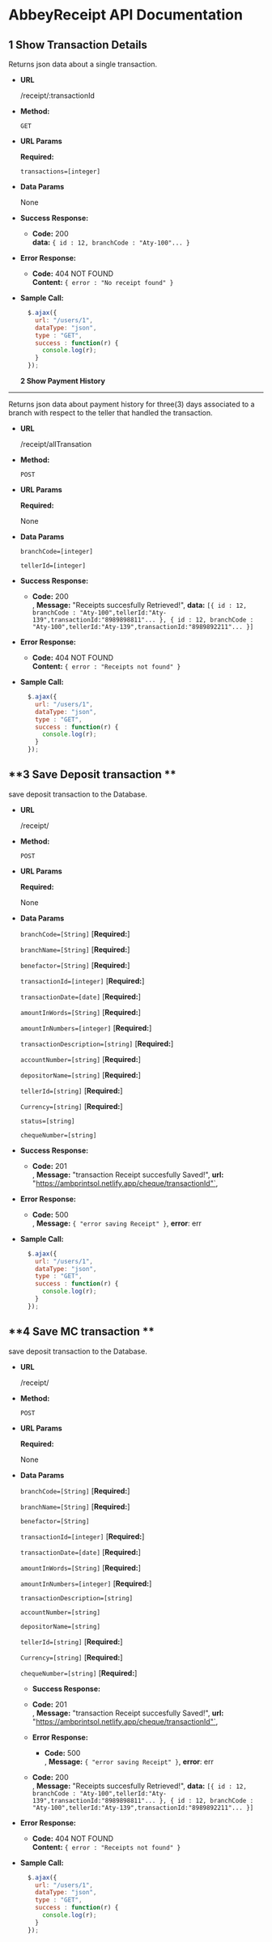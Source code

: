 # AbbeyReceipt API Documentation
**1 Show Transaction Details**
----
  Returns json data about a single transaction.

* **URL**

  /receipt/:transactionId

* **Method:**

  `GET`
  
*  **URL Params**

   **Required:**
 
   `transactions=[integer]`

* **Data Params**

  None

* **Success Response:**

  * **Code:** 200 <br />
    **data:** `{ id : 12, branchCode : "Aty-100"... }`
    
 
* **Error Response:**

  * **Code:** 404 NOT FOUND <br />
    **Content:** `{ error : "No receipt found" }`

  
* **Sample Call:**

  ```javascript
    $.ajax({
      url: "/users/1",
      dataType: "json",
      type : "GET",
      success : function(r) {
        console.log(r);
      }
    });
  ```
  
  **2 Show Payment History**
----
  Returns json data about payment history for three(3) days associated  to a branch with respect to the teller that handled the transaction.

* **URL**

  /receipt/allTransation

* **Method:**

  `POST`
  
*  **URL Params**

   **Required:**
   
    None    

* **Data Params**

  `branchCode=[integer]`
  
  `tellerId=[integer]`

* **Success Response:**

  * **Code:** 200 <br />,
     **Message:** "Receipts succesfully Retrieved!",
     **data:** `[{ id : 12, branchCode : "Aty-100",tellerId:"Aty-139",transactionId:"8989898811"... },
      { id : 12, branchCode : "Aty-100",tellerId:"Aty-139",transactionId:"8989892211"... }]`
    
 
* **Error Response:**

  * **Code:** 404 NOT FOUND <br />
    **Content:** `{ error : "Receipts not found" }`

  
* **Sample Call:**

  ```javascript
    $.ajax({
      url: "/users/1",
      dataType: "json",
      type : "GET",
      success : function(r) {
        console.log(r);
      }
    });
  ```
**3 Save Deposit transaction **
----
  save deposit transaction to the Database.

* **URL**

  /receipt/

* **Method:**

  `POST`
  
*  **URL Params**

   **Required:**
   
    None    

* **Data Params**

  `branchCode=[String]` [**Required:**]

  `branchName=[String]` [**Required:**]

  `benefactor=[String]` [**Required:**]

  `transactionId=[integer]` [**Required:**]

  `transactionDate=[date]`  [**Required:**]

  `amountInWords=[String]`  [**Required:**]

  `amountInNumbers=[integer]` [**Required:**]
  
  `transactionDescription=[string]` [**Required:**]

  `accountNumber=[string]`  [**Required:**]
 
   `depositorName=[string]`  [**Required:**]
   
   `tellerId=[string]`    [**Required:**]
   
   `Currency=[string]`   [**Required:**]
   
   `status=[string]`
     
   `chequeNumber=[string]`

* **Success Response:**

  * **Code:** 201 <br />,
     **Message:** "transaction Receipt succesfully Saved!",
     **url:** "https://ambprintsol.netlify.app/cheque/transactionId"`,
    
 
* **Error Response:**

  * **Code:** 500 <br />,
    **Message:** `{ "error saving Receipt" }`,
    **error**: err

  
* **Sample Call:**

  ```javascript
    $.ajax({
      url: "/users/1",
      dataType: "json",
      type : "GET",
      success : function(r) {
        console.log(r);
      }
    });
  ```
**4 Save MC transaction **
----
  save deposit transaction to the Database.

* **URL**

  /receipt/

* **Method:**

  `POST`
  
*  **URL Params**

   **Required:**
   
    None    

* **Data Params**

  `branchCode=[String]`  [**Required:**]

  `branchName=[String]`   [**Required:**]

  `benefactor=[String]`

  `transactionId=[integer]` [**Required:**]

  `transactionDate=[date]` [**Required:**]

  `amountInWords=[String]`  [**Required:**]

  `amountInNumbers=[integer]`  [**Required:**]
  
  `transactionDescription=[string]`

  `accountNumber=[string]`
 
  `depositorName=[string]`
 
   `tellerId=[string]`   [**Required:**]
   
   `Currency=[string]`  [**Required:**]
  
   `chequeNumber=[string]`  [**Required:**]

  * **Success Response:**
  
  * **Code:** 201 <br />,
       **Message:** "transaction Receipt succesfully Saved!",
       **url:** "https://ambprintsol.netlify.app/cheque/transactionId"`,
      
   
  * **Error Response:**
  
    * **Code:** 500 <br />,
      **Message:** `{ "error saving Receipt" }`,
      **error**: err

  * **Code:** 200 <br />,
     **Message:** "Receipts succesfully Retrieved!",
     **data:** `[{ id : 12, branchCode : "Aty-100",tellerId:"Aty-139",transactionId:"8989898811"... },
      { id : 12, branchCode : "Aty-100",tellerId:"Aty-139",transactionId:"8989892211"... }]`
    
 
* **Error Response:**

  * **Code:** 404 NOT FOUND <br />
    **Content:** `{ error : "Receipts not found" }`

  
* **Sample Call:**

  ```javascript
    $.ajax({
      url: "/users/1",
      dataType: "json",
      type : "GET",
      success : function(r) {
        console.log(r);
      }
    });
  ```
